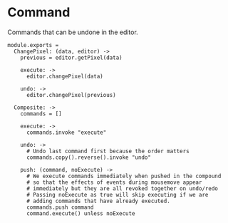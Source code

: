 Command
=======

Commands that can be undone in the editor.

    module.exports = 
      ChangePixel: (data, editor) ->
        previous = editor.getPixel(data)

        execute: ->
          editor.changePixel(data)

        undo: ->
          editor.changePixel(previous)

      Composite: ->
        commands = []

        execute: ->
          commands.invoke "execute"

        undo: ->
          # Undo last command first because the order matters
          commands.copy().reverse().invoke "undo"
          
        push: (command, noExecute) ->
          # We execute commands immediately when pushed in the compound
          # so that the effects of events during mousemove appear
          # immediately but they are all revoked together on undo/redo
          # Passing noExecute as true will skip executing if we are
          # adding commands that have already executed.
          commands.push command
          command.execute() unless noExecute
